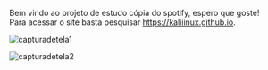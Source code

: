 Bem vindo ao projeto de estudo cópia do spotify, espero que goste! <br>Para acessar o  site basta pesquisar https://kaliiinux.github.io.

![capturadetela1](https://user-images.githubusercontent.com/125105262/228100490-ccb3e62d-73c5-4f3c-80d7-70b47a868b33.PNG)

![capturadetela2](https://user-images.githubusercontent.com/125105262/228100505-6627fcc3-b0d4-40fb-a4f7-8cce4b3eb188.PNG)
